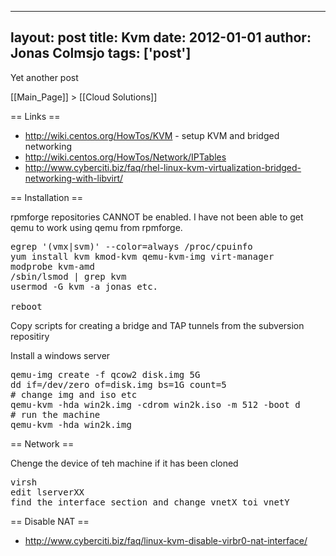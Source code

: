 
---
layout: post
title: Kvm
date: 2012-01-01
author: Jonas Colmsjo
tags: ['post']
---

Yet another post





[[Main_Page]] > [[Cloud Solutions]]


== Links ==

* http://wiki.centos.org/HowTos/KVM - setup KVM and bridged networking
* http://wiki.centos.org/HowTos/Network/IPTables
* http://www.cyberciti.biz/faq/rhel-linux-kvm-virtualization-bridged-networking-with-libvirt/

== Installation ==

rpmforge repositories CANNOT  be enabled. I have not been able to get qemu to work using qemu from rpmforge.

<pre>
egrep '(vmx|svm)' --color=always /proc/cpuinfo
yum install kvm kmod-kvm qemu-kvm-img virt-manager
modprobe kvm-amd
/sbin/lsmod | grep kvm
usermod -G kvm -a jonas etc.

reboot
</pre>

Copy scripts for creating a bridge and TAP tunnels from the subversion repositiry

Install a windows server
<pre>
qemu-img create -f qcow2 disk.img 5G
dd if=/dev/zero of=disk.img bs=1G count=5
# change img and iso etc
qemu-kvm -hda win2k.img -cdrom win2k.iso -m 512 -boot d
# run the machine
qemu-kvm -hda win2k.img
</pre>

== Network ==

Chenge the device of teh machine if it has been cloned
<pre>
virsh
edit lserverXX
find the interface section and change vnetX toi vnetY
</pre>


== Disable NAT ==

* http://www.cyberciti.biz/faq/linux-kvm-disable-virbr0-nat-interface/
